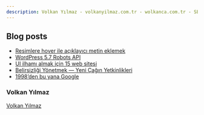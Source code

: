 ```yaml
---
description: Volkan Yılmaz - volkanyilmaz.com.tr - wolkanca.com.tr - SEO - WordPress
---
```


## Blog posts
<!-- BLOG-POST-LIST:START -->
- [Resimlere hover ile açıklayıcı metin eklemek](https://wolkanca.com.tr/resimlere-hover-ile-aciklayici-metin-eklemek/)
- [WordPress 5.7 Robots API](https://wolkanca.com.tr/wordpress-5-7-robots-api/)
- [UI ilhamı almak için 15 web sitesi](https://wolkanca.com.tr/ui-ilhami-almak-icin-15-web-sitesi/)
- [Belirsizliği Yönetmek — Yeni Çağın Yetkinlikleri](https://wolkanca.com.tr/belirsizligi-yonetmek-yeni-cagin-yetkinlikleri/)
- [1998’den bu yana Google](https://wolkanca.com.tr/1998den-bu-yana-google/)
<!-- BLOG-POST-LIST:END -->


### Volkan Yılmaz

[Volkan Yılmaz](https://volkanyilmaz.com.tr/)

